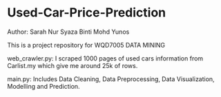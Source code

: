 # Used-Car-Price-Prediction
Author: Sarah Nur Syaza Binti Mohd Yunos

This is a project repository for WQD7005 DATA MINING

web_crawler.py: I scraped 1000 pages of used cars information from Carlist.my which give me around 25k of rows.

main.py: Includes Data Cleaning, Data Preprocessing, Data Visualization, Modelling and Prediction.
